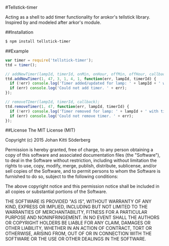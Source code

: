 #Tellstick-timer

Acting as a shell to add timer functionality for arokor's tellstick library.
Inspired by and modeled after arkor's module.

##Installation

```bash
$ npm install tellstick-timer
```

##Example

```javascript
var timer = require('tellstick-timer');
ttd = timer();

// addNewTimer(lampId, timerId, onMin, onHour, offMin, offHour, callback);
ttd.addNewTimer(1, 47, 3, 1, 4, 1, function(err, lampId, timerId) {
  if (!err) console.log('Timer added/updated for lamp: ' + lampId + ' with timer ID: ' + timerId);
  if (err) console.log('Could not add timer. ' + err);
});

// removeTImer(lampId, timerId, callback);
ttd.removeTimer(1, 47, function(err, lampId, timerId) {
  if (!err) console.log('Timer removed for lamp: ' + lampId + ' with timer ID: ' + timerId);
  if (err) console.log('Could not remove timer. ' + err);
});
```

##License
The MIT License (MIT)

Copyright (c) 2015 Johan Kitti Söderberg

Permission is hereby granted, free of charge, to any person obtaining a copy
of this software and associated documentation files (the "Software"), to deal
in the Software without restriction, including without limitation the rights
to use, copy, modify, merge, publish, distribute, sublicense, and/or sell
copies of the Software, and to permit persons to whom the Software is
furnished to do so, subject to the following conditions:

The above copyright notice and this permission notice shall be included in all
copies or substantial portions of the Software.

THE SOFTWARE IS PROVIDED "AS IS", WITHOUT WARRANTY OF ANY KIND, EXPRESS OR
IMPLIED, INCLUDING BUT NOT LIMITED TO THE WARRANTIES OF MERCHANTABILITY,
FITNESS FOR A PARTICULAR PURPOSE AND NONINFRINGEMENT. IN NO EVENT SHALL THE
AUTHORS OR COPYRIGHT HOLDERS BE LIABLE FOR ANY CLAIM, DAMAGES OR OTHER
LIABILITY, WHETHER IN AN ACTION OF CONTRACT, TORT OR OTHERWISE, ARISING FROM,
OUT OF OR IN CONNECTION WITH THE SOFTWARE OR THE USE OR OTHER DEALINGS IN THE
SOFTWARE.
